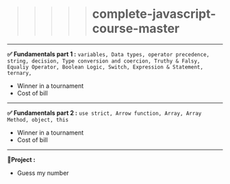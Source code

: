 > > > > > # complete-javascript-course-master

---

**✅ Fundamentals part 1 :** `variables, Data types, operator precedence, string, decision, Type conversion and coercion, Truthy & Falsy, Equaliy Operator, Boolean Logic, Switch, Expression & Statement, ternary, `

- Winner in a tournament
- Cost of bill

---

**✅ Fundamentals part 2 :** `use strict, Arrow function, Array, Array Method, object, this`

- Winner in a tournament
- Cost of bill

---

**💚Project :**

- Guess my number
